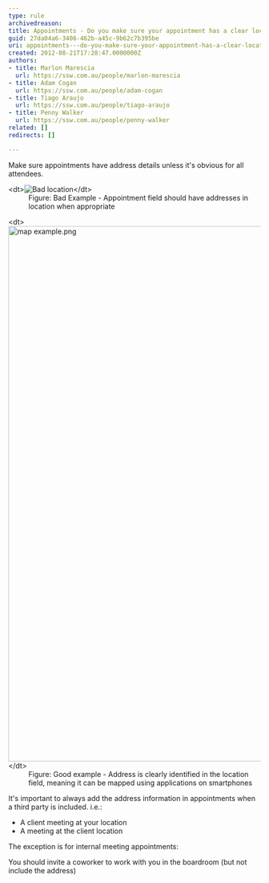 ```yaml
---
type: rule
archivedreason: 
title: Appointments - Do you make sure your appointment has a clear location address?
guid: 27da04a6-3406-462b-a45c-9b62c7b395be
uri: appointments---do-you-make-sure-your-appointment-has-a-clear-location-address
created: 2012-08-21T17:28:47.0000000Z
authors:
- title: Marlon Marescia
  url: https://ssw.com.au/people/marlon-marescia
- title: Adam Cogan
  url: https://ssw.com.au/people/adam-cogan
- title: Tiago Araujo
  url: https://ssw.com.au/people/tiago-araujo
- title: Penny Walker
  url: https://ssw.com.au/people/penny-walker
related: []
redirects: []

---
```


Make sure appointments have address details unless it's obvious for all attendees.

<!--endintro-->
<dl class="badImage">&lt;dt&gt;<img alt="Bad location" src="appointment-location-bad-example.jpg">&lt;/dt&gt;<dd> Figure: Bad Example - Appointment field should have addresses in location when appropriate<br></dd></dl><dl class="goodImage">&lt;dt&gt;<img src="map example.png" alt="map example.png" style="width:800px;height:1067px;">&lt;/dt&gt;<dd>Figure: Good example - Address is clearly identified in the location field, meaning it can be mapped using applications on smartphones</dd></dl> 

It's important to always add the address information in appointments when a third party is included. i.e.:

* A client meeting at your location
* A meeting at the client location


The exception is for internal meeting appointments:

You should invite a coworker to work with you in the boardroom (but not include the address)
